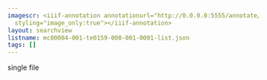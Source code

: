 ```yaml
---
imagescr: <iiif-annotation annotationurl="http://0.0.0.0:5555/annotate/../../../annotations/jXOrNhyjy9bVhfaCR9SP.json"
  styling="image_only:true"></iiif-annotation>
layout: searchview
listname: mc00084-001-te0159-000-001-0001-list.json
tags: []
---
```

single file